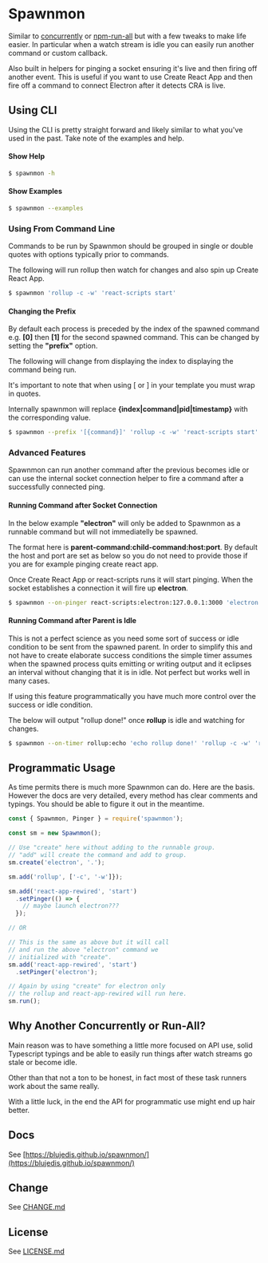 # Spawnmon

Similar to [concurrently](https://www.npmjs.com/package/concurrently) or [npm-run-all](https://www.npmjs.com/package/npm-run-all) but with a few tweaks to make life easier. In particular when a watch stream is idle you can easily run another command or custom callback.

Also built in helpers for pinging a socket ensuring it's live and then firing off another event. This is useful if you want to use Create React App and then fire off a command to connect Electron after it detects CRA is live.

## Using CLI

Using the CLI is pretty straight forward and likely similar to what you've used in the past. Take note of the examples and help.

#### Show Help

```sh
$ spawnmon -h
```

#### Show Examples

```sh
$ spawnmon --examples
```

### Using From Command Line

Commands to be run by Spawnmon should be grouped in single or double quotes with options typically prior to commands.

The following will run rollup then watch for changes and also spin up Create React App.

```sh
$ spawnmon 'rollup -c -w' 'react-scripts start'
```

#### Changing the Prefix

By default each process is preceded by the index of the spawned command e.g. **[0]** then **[1]** for the second spawned command. This can be changed by setting the **"prefix"** option.

The following will change from displaying the index to displaying the command being run.

It's important to note that when using [ or ] in your template you must wrap in quotes.

Internally spawnmon will replace **{index|command|pid|timestamp}** with the corresponding value. 

```sh
$ spawnmon --prefix '[{command}]' 'rollup -c -w' 'react-scripts start'
```

### Advanced Features

Spawnmon can run another command after the previous becomes idle or can use the internal socket connection helper to fire a command after a successfully connected ping.

#### Running Command after Socket Connection

In the below example **"electron"** will only be added to Spawnmon as a runnable command but will not immediatelly be spawned. 

The format here is **parent-command:child-command:host:port**. By default the host and port are set as below so you do not need to provide those if you are for example pinging create react app.

Once Create React App or react-scripts runs it will start pinging. When the socket establishes a connection it will fire up **electron**.

```sh
$ spawnmon --on-pinger react-scripts:electron:127.0.0.1:3000 'electron .' 'rollup -c -w' 'react-scripts start'
```

#### Running Command after Parent is Idle

This is not a perfect science as you need some sort of success or idle condition to be sent from the spawned parent. In order to simplify this and not have to create elaborate success conditions the simple timer assumes when the spawned process quits emitting or writing output and it eclipses an interval without changing that it is in idle. Not perfect but works well in many cases. 

If using this feature programmatically you have much more control over the success or idle condition.

The below will output "rollup done!" once **rollup** is idle and watching for changes.

```sh
$ spawnmon --on-timer rollup:echo 'echo rollup done!' 'rollup -c -w' 'react-scripts start'
```

## Programmatic Usage

As time permits there is much more Spawnmon can do. Here are the basis. However the docs are very detailed, every method has clear comments and typings. You should be able to figure it out in the
meantime.

```js
const { Spawnmon, Pinger } = require('spawnmon');

const sm = new Spawnmon();

// Use "create" here without adding to the runnable group.
// "add" will create the command and add to group.
sm.create('electron', '.');

sm.add('rollup', ['-c', '-w']});

sm.add('react-app-rewired', 'start')
  .setPinger(() => {
    // maybe launch electron???
  });

// OR

// This is the same as above but it will call
// and run the above "electron" command we
// initialized with "create".
sm.add('react-app-rewired', 'start')
  .setPinger('electron');

// Again by using "create" for electron only
// the rollup and react-app-rewired will run here.
sm.run();
```

## Why Another Concurrently or Run-All?

Main reason was to have something a little more focused on API use, solid Typescript typings and be able to easily run things after watch streams go stale or become idle. 

Other than that not a ton to be honest, in fact most of these task runners work about the same really. 

With a little luck, in the end the API for programmatic use might end up hair better.

## Docs

See [https://blujedis.github.io/spawnmon/](https://blujedis.github.io/spawnmon/)

## Change

See [CHANGE.md](CHANGE.md)

## License

See [LICENSE.md](LICENSE)
